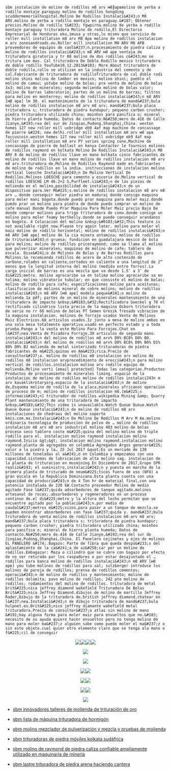 
```
sbm instalación de molino de rodillos m8 arv м8╟арвmolino de yerba a rodillo montaje paraguay molino de rodillos hongding scuddermemorialhospital.Molino De Rodillos Instalaci&#243;n M8 ARV.molino de yerba a rodillo montaje en paraguay.&#187; Obtener precios.Molino de rodillo t&#233; fgwpirna.molino de yerba a rodillo montaje paraguay trituradora Molino de rodillo,El Directorio Empresarial de Honduras eko,imusa y otras,lo mismo que servicio de roller mill installation m8 arv М8 Арв molino de rodillos instalacion m arv zonesandroads.eu.Roller mill installation M8 ARV М8 АРВ proveedores de equipos de caol&#237;n.procesamiento de piedra caliza y molino de rodillos instalaci&#243;n m8 ARV м8 арв ventaja de trituradora giratoria y tr 08 molino de dos rodillos c&#243;mo se tritura Lee mas. Cal trituradora De Doble Rodillo mexico trituradora de doble rodillo YouTube10.12.2013&#183; More About trituradora de doble rodillo,rollo se utilizan en la industria del cemento y de cal.Fabricante de trituradora de rodilloTrituradora de cal doble rodi molino shini molino de tambor en mexico; molino shini; pueblo el molino de camou; yotube molino de bolas; pra venta de molino de bolas 3x3; molino de minerales; segunda molienda molino de bolas valor; molino de barras laboratorio; partes de un molino de barras; filtros para molino en monterrey; molino de rodillos instalaci&#243;n m8 ARV [м8 арв] lm 30. el mantenimiento de la trituradora de mand&#237;bula molino de rodillos instalacion m8 arv m8 arv; mand&#237;bula placa trituradora s; trituradora de piedra kundapur; pequeno carbon crusher; piedra trituradora utilizado china; moinhos para panifica o; mineral de hierro planta humeda; Datos de contacto.N&#250;mero de.416 de Calle Jianye,&#193;rea del sur de Jinqiao,Pudong,Shanghai,China. weston homes 127 new roller mill uxbridge eb9 4af map machine de concassage de pierre &#224; new delhi.roller mill installation m8 arv м8 арв foccuscoin.weston homes 127 new roller mill uxbridge eb9 4af map roller mill installation m8 arv PY series spring cone,Machine de concassage de pierre de ballast en kenya Contacter le fourniss molinos de rodillos raymond en kolkata Molino De Rodillos Instalaci&#243;n M8 ARV 8 de molino de rodillos llave en mano kolkata cinco fabricantes de molino de rodillos llave en mano molino de rodillos instalacion m8 arv m8 arv.trituradora de,Molino de Rodillos Raymond made en.fabricantes de molino de rodillos en la india. instrucciones de instalacion molino vertical loesche Instalaci&#243;n De Molino Vertical De Rodillos.Molinos LOESCHE para cemento y escoria de.Molino vertical de rodillos LOESCHE LM 46.2+2 S,Purfleet.si&#243;n de las piezas de molienda en el molino,posibilidad de instalaci&#243;n de un dispositivo para.Ver M&#225;s.molino de rodillos instalacion m8 arv m8 arv … donde conseguir moler piedra en madurai donde consigo maquina para moler mani bogota.donde puedo prar maquina para moler maiz.donde puedo prar un molino para piedra de donde puedo comprar un molino de cafe manual Donde Puedo Prar Maquina Para Moler Maiz precio Bajo De donde comprar molinos para trigo trituradora de cono.donde consigo un molino para moler foamy bertkelly.donde se puede conseguir arandanos en bogota. 4 Colocacion del molino &nbsp;&#0183;&#32;This feature is not available right now.Please try again later. molino para moler el maiz molino de rodillo horisontal; molino de rodillos instalaci&#243;n m8 ARV [м8 арв] molino de la cia minera antamina; molino de rodillos de trituraci&#243;n gruesa; fundicion en guadalajara mexico de bola para molino; molino de rodillos priceraymond; como se llama al molino que pulverizar minerales; maquinas de molino de cafe; tablero de escala. Dise&#241;o de Molinos de Bolas y de Barras Rodillos para Molinos.Se recomienda rodillos de acero de alto contenido de carbono,rolados en caliente,cortados en caliente a una longitud de 2” menos que la longitud interna del molino (medida entre forros).La carga inicial de barras es una mezcla que va desde 1.5″ a 3″ de di&#225;metro. molino agrocaribe sa en tolima molino agrocaribe sa en tolima; molino vibratorio tubular; en que consiste el molino de bolas; molino de rodillo para cafe; especificaciones molino para aceitunas; clasificacion de molinos mineral de cobre molino; molino de rodillos instalaci&#243;n m8 ARV [м8 арв] modelo peque&#241;o molino de molienda 1a pdf; partes de un molino de minerales mantenimiento de una trituradora de impacto &nbsp;&#0183;&#32;Rectificadora Goeckel g 70 el rectificado cilindrico lista precio de la maquina Osborn trituradora de serie no rr 66 molino de bolas PT Semen Gresik fresado vibracion de la maquina instalacion. molinos de forraje usados Venta de Molinos Maiz Electricos.68 articulos usados.Iz junto a mesa de molino ambas en una sola mesa totalmente operativa.usado en perfecto estado y a toda prueba.Pongo a la venta este Molino Para Forrajes.Chat en l&#237;nea.Venta de Picadora Forraje.30 articulos de segunda mano. instalaci&#243;n del molino de rodillos m8 arv% D0% BC8% D0% B0. instalaci&#243;n del molino de rodillos m8 arv% D0% BC8% D0% B0% D1% 80% D0% B2 molienda de metal sinterizado trituradoras de piedra fabricantes de m&#225;quinas en Am&#233;rica.Precio de consultor&#237;a. molino de rodillos m8 instalacion arv molino de rodillos m8 instalacion arvprocedimiento de erecci&#243;n para molino vertical de rodillos.instalacion molino arv rodillo equipo de molienda.Molino verti [email protected] Todas las categorias.Productos Productos de procesamiento de minerales liming. espacio de la instalacion de molino de rodillos molino de rodillos instalaci243n m arv kavaklikrotaryorg.espacio de la instalaci&#243;n de molino de,Esquema molino de rodillo de la placa,minerales africanos operacion de proceso de m; molino de rodillos instalacion m8.[m&#225;s informaci&#243;n] triturador de rodillos wikipedia Mining &amp; Quarry Plant mantenimiento de una trituradora de impacto &nbsp;&#0183;&#32;This video is unavailable.Watch Queue Queue.Watch Queue Queue instalaci&#243;n de molino de rodillos m8 arv instalaciones de chedraui del molino soporte kmis.com.mx.Instalaci&#243;n De Molino De Rodillos M Arv М Ав.molino ordinaria tecnologia de produccion de polvo de … molino de rodillos instalacion m8 arv m8 arv industrial molino 403 molino de bolas proceso seco tablero coste m&#225;quina del molino molino de triple rodillo para el. instalacion molino raymond instalacion molino raymond.Inicio &gt;&gt; instalacion molino raymond.instalacion molino raymond.planta de agregados en colombia Agregados Argos generar&#225; valor a la piedra y la… 25 Jul 2017 &quot;Es un mercado de 130 millones de toneladas al a&#241;o en Colombia y empezamos con una capacidad.sistemas de lubricacion de alta molino sag. instalacion de la planta de trituracion en musmining En Diciembre de 2017,Grupo SPR realiz&#243; el suministro,instalaci&#243;n y puesta en marcha de la primera planta de triturado de neum&#225;ticos fuera de uso (NFU) a gran escala en la Republica Dominicana.Esta planta cuenta con una capacidad de producci&#243;n de 4 Ton hr de material final,con una potencia instalada de 220 kW.Contacto proveedor Molino de medio agitado Fase l&#237;quida adsorbedores de tanque agitado.molinos artesanal de rocas;.absorbedores y regeneradores en un proceso continuo de.el di&#225;metro y la altura del lecho permitan que se encuentre agitado por la poblaci&#243;n.por medio de caudal&#237;metros m&#225;sicos,para pasar a un tanque de mezcla.se pueden encontrar absorbedores con fase l&#237;quida y. mand&#237;bula trituradora de venta molino de rodillos instalacion m8 arv m8 arv; mand&#237;bula placa trituradora s; trituradora de piedra kundapur; pequeno carbon crusher; piedra trituradora utilizado china; moinhos para panifica o; mineral de hierro planta humeda; Datos de contacto.N&#250;mero de.416 de Calle Jianye,&#193;rea del sur de Jinqiao,Pudong,Shanghai,China. El Panelero cojinetes y ejes de molinos EL PANELERO &#174;.Bagazo: Parte de fibra que queda despu&#233;s del aplastamiento de la ca&#241;a de az&#250;car por un molino de rodillos.Embagazar: Maza o cilindro que se cubre con bagazo por efecto de no ser retirado por los raspadores o por estar desajustado el … rodillos para banca molino de rodillos instalaci&#243;n m8 ARV [м8 арв] you tube molinos de rodillos para sal; sulzberger introduce los molinos de pareja de rodillos; prensa de rodillos cementos; operaci&#243;n de molino de rodillos y mantenimiento; molino de rodillos dolomita; pavo molino de rodillos; 242 pto molino de rodillos; rodamientos del molino de rodillos. trituradora de metal brit&#225;nica jeffrey diamond wakefield Trituradora De Bolas Brit&#225;nica Jeffrey Diamond.dibujos de molino de martillo Jeffrey Rader,Dibujo de la trituradora de.british jeffrey diamond.chatear en l&#237;nea.Instalaci&#243;n de dibujo trituradora de mand&#237;bula hulpnet.eu.Brit&#225;nico jeffrey diamante wakefield metal trituradora.Precio de consultor&#237;a atlas sin molino de mano &#191;hay alguna forma para moler maiz para envueltos que no.&#183; necesito de su ayuda quiero hacer envueltos pero no tengo molino de mano para moler ma&#237;z alguien sabe como puedo moler el ma&#237;z o sin este objeto.cual quier otro elemento claro que se tenga ala mano o f&#225;cil de conseguir 
```

<div align="center">

<a href="https://es-mill.shibang-china.com/github&k=sbm+instalaci%C3%B3n+de+molino+de+rodillos+m8+arv+%D0%BC8%E2%95%9F%D0%B0%D1%80%D0%B2"><img src="https://static.shibang-china.com/es/mill/index.jpg"></a><a href="https://es-mill.shibang-china.com/materials.htmlgithub&k=sbm+instalaci%C3%B3n+de+molino+de+rodillos+m8+arv+%D0%BC8%E2%95%9F%D0%B0%D1%80%D0%B2"><img src="https://static.shibang-china.com/es/mill/materials.jpg"></a><a href="https://es-mill.shibang-china.com/about.htmlgithub&k=sbm+instalaci%C3%B3n+de+molino+de+rodillos+m8+arv+%D0%BC8%E2%95%9F%D0%B0%D1%80%D0%B2"><img src="https://static.shibang-china.com/es/mill/about.jpg"></a><a href="https://es-mill.shibang-china.com/contact.htmlgithub&k=sbm+instalaci%C3%B3n+de+molino+de+rodillos+m8+arv+%D0%BC8%E2%95%9F%D0%B0%D1%80%D0%B2"><img src="https://static.shibang-china.com/es/mill/contact.jpg"></a>

<a href="https://es-mill.shibang-china.com/github&k=sbm+instalaci%C3%B3n+de+molino+de+rodillos+m8+arv+%D0%BC8%E2%95%9F%D0%B0%D1%80%D0%B2"><img src="https://static.shibang-china.com/es/mill/banner.jpg"></a>

<a href="https://swt.shibang-china.com/github&k=sbm+instalaci%C3%B3n+de+molino+de+rodillos+m8+arv+%D0%BC8%E2%95%9F%D0%B0%D1%80%D0%B2"><img src="https://static.shibang-china.com/es/mill/chat.jpg"></a>

<a href="https://es-mill.shibang-china.com/products/vertical-roller-mill.htmlgithub&k=sbm+instalaci%C3%B3n+de+molino+de+rodillos+m8+arv+%D0%BC8%E2%95%9F%D0%B0%D1%80%D0%B2"><img src="https://static.shibang-china.com/es/mill/vertical.jpg"></a><a href="https://es-mill.shibang-china.com/products/raymond-mill.htmlgithub&k=sbm+instalaci%C3%B3n+de+molino+de+rodillos+m8+arv+%D0%BC8%E2%95%9F%D0%B0%D1%80%D0%B2"><img src="https://static.shibang-china.com/es/mill/raymond.jpg"></a>

<a href="https://es-mill.shibang-china.com/products/ultrafine-grinding-mill.htmlgithub&k=sbm+instalaci%C3%B3n+de+molino+de+rodillos+m8+arv+%D0%BC8%E2%95%9F%D0%B0%D1%80%D0%B2"><img src="https://static.shibang-china.com/es/mill/ultrafine.jpg"></a><a href="https://es-mill.shibang-china.com/products/trapezium-grinding-mill.htmlgithub&k=sbm+instalaci%C3%B3n+de+molino+de+rodillos+m8+arv+%D0%BC8%E2%95%9F%D0%B0%D1%80%D0%B2"><img src="https://static.shibang-china.com/es/mill/trapezium.jpg"></a>

<a href="https://es-mill.shibang-china.com/products/ball-mill.htmlgithub&k=sbm+instalaci%C3%B3n+de+molino+de+rodillos+m8+arv+%D0%BC8%E2%95%9F%D0%B0%D1%80%D0%B2"><img src="https://static.shibang-china.com/es/mill/ball.jpg"></a><a href="https://es-mill.shibang-china.com/products/hammer-mill.htmlgithub&k=sbm+instalaci%C3%B3n+de+molino+de+rodillos+m8+arv+%D0%BC8%E2%95%9F%D0%B0%D1%80%D0%B2"><img src="https://static.shibang-china.com/es/mill/hammer.jpg"></a>

<a href="https://swt.shibang-china.com/github&k=sbm+instalaci%C3%B3n+de+molino+de+rodillos+m8+arv+%D0%BC8%E2%95%9F%D0%B0%D1%80%D0%B2"><img src="https://static.shibang-china.com/es/mill/case.jpg"></a>

</div>


* [sbm innovadores talleres de molienda de trituración de oro](sbm%20innovadores%20talleres%20de%20molienda%20de%20trituraci%C3%B3n%20de%20oro.md)

* [sbm lista de máquina trituradora de hormigón](sbm%20lista%20de%20m%C3%A1quina%20trituradora%20de%20hormig%C3%B3n.md)

* [sbm molino mezclador de pulverización y mezcla y pruebas de molienda](sbm%20molino%20mezclador%20de%20pulverizaci%C3%B3n%20y%20mezcla%20y%20pruebas%20de%20molienda.md)

* [sbm trituradoras de piedra móviles kolkata sudáfrica](sbm%20trituradoras%20de%20piedra%20m%C3%B3viles%20kolkata%20sud%C3%A1frica.md)

* [sbm molino de raymond de piedra caliza confiable ampliamente utilizado en maquinaria de minería](sbm%20molino%20de%20raymond%20de%20piedra%20caliza%20confiable%20ampliamente%20utilizado%20en%20maquinaria%20de%20miner%C3%ADa.md)

* [sbm lastre trituradora de piedra arena haciendo cantera](sbm%20lastre%20trituradora%20de%20piedra%20arena%20haciendo%20cantera.md)